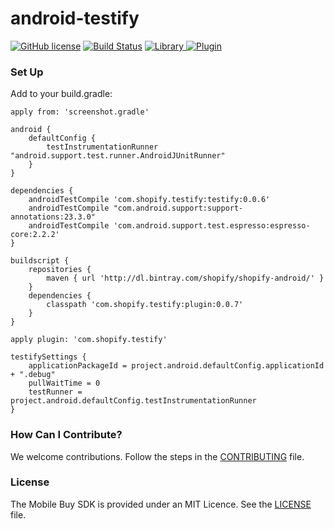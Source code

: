 # android-testify

[![GitHub license](https://img.shields.io/badge/license-MIT-lightgrey.svg)](https://github.com/Shopify/android-testify/blob/master/LICENSE)
[![Build Status](https://circleci.com/gh/Shopify/android-testify/tree/master.svg?style=shield&circle-token=a2199afd9a696583d3c35b18d80eba7a0422560b)](https://circleci.com/gh/Shopify/android-testify/tree/master)
[ ![Library](https://api.bintray.com/packages/shopify/shopify-android/testify/images/download.svg) ](https://bintray.com/shopify/shopify-android/testify/_latestVersion)
[ ![Plugin](https://api.bintray.com/packages/shopify/shopify-android/testify-plugin/images/download.svg)](https://bintray.com/shopify/shopify-android/testify-plugin/_latestVersion)

### Set Up


Add to your build.gradle:

```
apply from: 'screenshot.gradle'

android {
    defaultConfig {
        testInstrumentationRunner "android.support.test.runner.AndroidJUnitRunner"
    }
}

dependencies {
    androidTestCompile 'com.shopify.testify:testify:0.0.6'
    androidTestCompile "com.android.support:support-annotations:23.3.0"
    androidTestCompile 'com.android.support.test.espresso:espresso-core:2.2.2'
}
```

```
buildscript {
    repositories {
        maven { url 'http://dl.bintray.com/shopify/shopify-android/' }
    }
    dependencies {
        classpath 'com.shopify.testify:plugin:0.0.7'
    }
}

apply plugin: 'com.shopify.testify'

testifySettings {
    applicationPackageId = project.android.defaultConfig.applicationId + ".debug"
    pullWaitTime = 0
    testRunner = project.android.defaultConfig.testInstrumentationRunner
}
```

### How Can I Contribute?

We welcome contributions. Follow the steps in the [CONTRIBUTING](CONTRIBUTING.md) file.

### License 

The Mobile Buy SDK is provided under an MIT Licence. See the [LICENSE](LICENSE) file.
